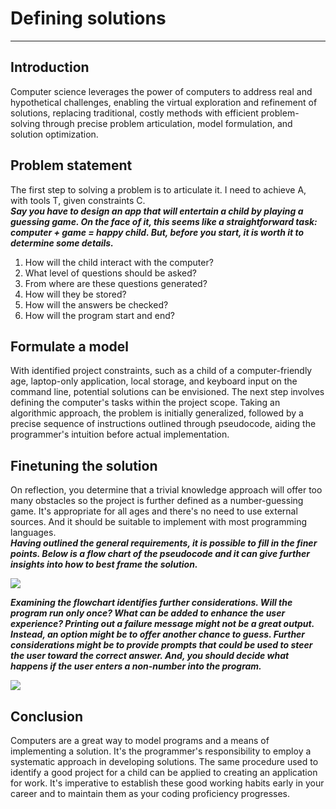 # Defining solutions
<hr>

## Introduction
Computer science leverages the power of computers to address real and hypothetical challenges, enabling the virtual exploration and refinement of solutions, replacing traditional, costly methods with efficient problem-solving through precise problem articulation, model formulation, and solution optimization.

## Problem statement
The first step to solving a problem is to articulate it. I need to achieve A, with tools T, given constraints C.<br>
***Say you have to design an app that will entertain a child by playing a guessing game. On the face of it, this seems like a straightforward task: computer + game = happy child. But, before you start, it is worth it to determine some details.***
1. How will the child interact with the computer?
2. What level of questions should be asked?
3. From where are these questions generated?
4. How will they be stored?
5. How will the answers be checked?
6. How will the program start and end?

## Formulate a model 
With identified project constraints, such as a child of a computer-friendly age, laptop-only application, local storage, and keyboard input on the command line, potential solutions can be envisioned. The next step involves defining the computer's tasks within the project scope. Taking an algorithmic approach, the problem is initially generalized, followed by a precise sequence of instructions outlined through pseudocode, aiding the programmer's intuition before actual implementation.

## Finetuning the solution
On reflection, you determine that a trivial knowledge approach will offer too many obstacles so the project is further defined as a number-guessing game. It's appropriate for all ages and there's no need to use external sources. And it should be suitable to implement with most programming languages.<br>
***Having outlined the general requirements, it is possible to fill in the finer points. Below is a flow chart of the pseudocode and it can give further insights into how to best frame the solution.***

<img src="https://d3c33hcgiwev3.cloudfront.net/imageAssetProxy.v1/VlYS-DEKSt-Rfn5inK3imQ_cd92fade06b94f5c852648bf41fd3ce1_Pseudocode-01.png?expiry=1703203200000&hmac=g4PimvOntpTNvhDW0IDhfJdjIVy1-F9nPCX-kUJKAiM"/>

***Examining the flowchart identifies further considerations. Will the program run only once? What can be added to enhance the user experience? Printing out a failure message might not be a great output. Instead, an option might be to offer another chance to guess. Further considerations might be to provide prompts that could be used to steer the user toward the correct answer. And, you should decide what happens if the user enters a non-number into the program.***

<img src="https://d3c33hcgiwev3.cloudfront.net/imageAssetProxy.v1/uYlX54nFRUORekdin3aiPA_493c94f831e54d14a486903eb2c121e1_Pseudocode-02.png?expiry=1703203200000&hmac=yREBqNmXnnQJL_xXvisCXWf5ExMuQQWzgBg5YqqjndE"/>

## Conclusion
Computers are a great way to model programs and a means of implementing a solution. It's the programmer's responsibility to employ a systematic approach in developing solutions. The same procedure used to identify a good project for a child can be applied to creating an application for work. It's imperative to establish these good working habits early in your career and to maintain them as your coding proficiency progresses.  
